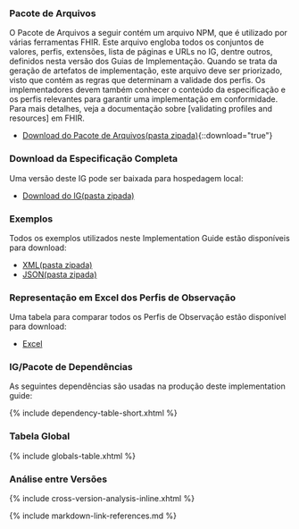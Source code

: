 ### Pacote de Arquivos

O Pacote de Arquivos a seguir contém um arquivo NPM, que é utilizado por várias ferramentas FHIR. Este arquivo engloba todos os conjuntos de valores, perfis, extensões, lista de páginas e URLs no IG, dentre outros, definidos nesta versão dos Guias de Implementação. Quando se trata da geração de artefatos de implementação, este arquivo deve ser priorizado, visto que contém as regras que determinam a validade dos perfis. Os implementadores devem também conhecer o conteúdo da especificação e os perfis relevantes para garantir uma implementação em conformidade. Para mais detalhes, veja a documentação sobre [validating profiles and resources] em FHIR.

- [Download do Pacote de Arquivos(pasta zipada)](package.tgz){::download="true"}

### Download da Especificação Completa

Uma versão deste IG pode ser baixada para hospedagem local:

- [Download do IG(pasta zipada)](full-ig.zip)

### Exemplos

Todos os exemplos utilizados neste Implementation Guide estão disponíveis para download:

- [XML(pasta zipada)](examples.xml.zip)
- [JSON(pasta zipada)](examples.json.zip)

### Representação em Excel dos Perfis de Observação

Uma tabela para comparar todos os Perfis de Observação estão disponível para download:

- [Excel](observations-summary.xlsx)

### IG/Pacote de Dependências

As seguintes dependências são usadas na produção deste implementation guide:

{% include dependency-table-short.xhtml %}

### Tabela Global

{% include globals-table.xhtml %}

### Análise entre Versões

{% include cross-version-analysis-inline.xhtml %}

{% include markdown-link-references.md %}

<br>
<br>
<br>